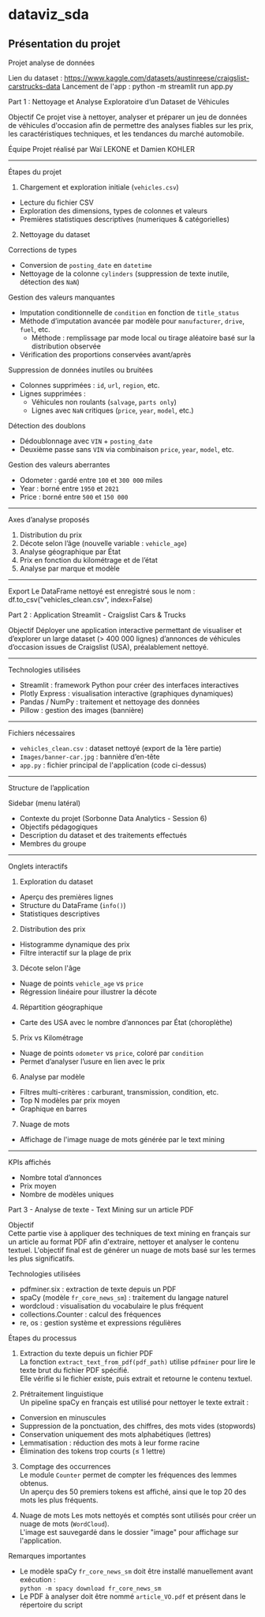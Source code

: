 # dataviz_sda

## Présentation du projet
Projet analyse de données

Lien du dataset :  https://www.kaggle.com/datasets/austinreese/craigslist-carstrucks-data
Lancement de l'app : python -m streamlit run app.py

Part 1 : Nettoyage et Analyse Exploratoire d’un Dataset de Véhicules

Objectif
Ce projet vise à nettoyer, analyser et préparer un jeu de données de véhicules d'occasion afin de permettre des analyses fiables sur les prix, les caractéristiques techniques, et les tendances du marché automobile.

Équipe
Projet réalisé par Waï LEKONE et Damien KOHLER

---

Étapes du projet

1. Chargement et exploration initiale (`vehicles.csv`)
- Lecture du fichier CSV
- Exploration des dimensions, types de colonnes et valeurs
- Premières statistiques descriptives (numeriques & catégorielles)

2. Nettoyage du dataset

Corrections de types
- Conversion de `posting_date` en `datetime`
- Nettoyage de la colonne `cylinders` (suppression de texte inutile, détection des `NaN`)

Gestion des valeurs manquantes
- Imputation conditionnelle de `condition` en fonction de `title_status`
- Méthode d’imputation avancée par modèle pour `manufacturer`, `drive`, `fuel`, etc.
  - Méthode : remplissage par mode local ou tirage aléatoire basé sur la distribution observée
- Vérification des proportions conservées avant/après

Suppression de données inutiles ou bruitées
- Colonnes supprimées : `id`, `url`, `region`, etc.
- Lignes supprimées :
  - Véhicules non roulants (`salvage`, `parts only`)
  - Lignes avec `NaN` critiques (`price`, `year`, `model`, etc.)

Détection des doublons
- Dédoublonnage avec `VIN` + `posting_date`
- Deuxième passe sans `VIN` via combinaison `price`, `year`, `model`, etc.

Gestion des valeurs aberrantes
- Odometer : gardé entre `100` et `300 000` miles
- Year : borné entre `1950` et `2021`
- Price : borné entre `500` et `150 000`

---
Axes d’analyse proposés
1. Distribution du prix
2. Décote selon l’âge (nouvelle variable : `vehicle_age`)
3. Analyse géographique par État
4. Prix en fonction du kilométrage et de l’état
5. Analyse par marque et modèle
---
Export
Le DataFrame nettoyé est enregistré sous le nom :  
df.to_csv("vehicles_clean.csv", index=False)


Part 2 : Application Streamlit - Craigslist Cars & Trucks

Objectif
Déployer une application interactive permettant de visualiser et d’explorer un large dataset (> 400 000 lignes) d’annonces de véhicules d’occasion issues de Craigslist (USA), préalablement nettoyé.

---

Technologies utilisées
- Streamlit : framework Python pour créer des interfaces interactives
- Plotly Express : visualisation interactive (graphiques dynamiques)
- Pandas / NumPy : traitement et nettoyage des données
- Pillow : gestion des images (bannière)

---

Fichiers nécessaires
- `vehicles_clean.csv` : dataset nettoyé (export de la 1ère partie)
- `Images/banner-car.jpg` : bannière d’en-tête
- `app.py` : fichier principal de l'application (code ci-dessus)

---

Structure de l’application

Sidebar (menu latéral)
- Contexte du projet (Sorbonne Data Analytics - Session 6)
- Objectifs pédagogiques
- Description du dataset et des traitements effectués
- Membres du groupe

---

Onglets interactifs

1. Exploration du dataset
- Aperçu des premières lignes
- Structure du DataFrame (`info()`)
- Statistiques descriptives

2. Distribution des prix
- Histogramme dynamique des prix
- Filtre interactif sur la plage de prix

3. Décote selon l'âge
- Nuage de points `vehicle_age` vs `price`
- Régression linéaire pour illustrer la décote

4. Répartition géographique
- Carte des USA avec le nombre d’annonces par État (choroplèthe)

5. Prix vs Kilométrage
- Nuage de points `odometer` vs `price`, coloré par `condition`
- Permet d’analyser l’usure en lien avec le prix

6. Analyse par modèle
- Filtres multi-critères : carburant, transmission, condition, etc.
- Top N modèles par prix moyen
- Graphique en barres

7. Nuage de mots
- Affichage de l'image nuage de mots générée par le text mining

---

KPIs affichés
- Nombre total d’annonces
- Prix moyen
- Nombre de modèles uniques

Part 3 - Analyse de texte - Text Mining sur un article PDF

Objectif  
Cette partie vise à appliquer des techniques de text mining en français sur un article au format PDF afin d'extraire, nettoyer et analyser le contenu textuel. L'objectif final est de générer un nuage de mots basé sur les termes les plus significatifs.

Technologies utilisées  
- pdfminer.six : extraction de texte depuis un PDF  
- spaCy (modèle `fr_core_news_sm`) : traitement du langage naturel  
- wordcloud : visualisation du vocabulaire le plus fréquent  
- collections.Counter : calcul des fréquences  
- re, os : gestion système et expressions régulières

Étapes du processus

1. Extraction du texte depuis un fichier PDF  
La fonction `extract_text_from_pdf(pdf_path)` utilise `pdfminer` pour lire le texte brut du fichier PDF spécifié.  
Elle vérifie si le fichier existe, puis extrait et retourne le contenu textuel.  

2. Prétraitement linguistique  
Un pipeline spaCy en français est utilisé pour nettoyer le texte extrait :  
- Conversion en minuscules  
- Suppression de la ponctuation, des chiffres, des mots vides (stopwords)  
- Conservation uniquement des mots alphabétiques (lettres)  
- Lemmatisation : réduction des mots à leur forme racine  
- Élimination des tokens trop courts (≤ 1 lettre)

3. Comptage des occurrences  
Le module `Counter` permet de compter les fréquences des lemmes obtenus.  
Un aperçu des 50 premiers tokens est affiché, ainsi que le top 20 des mots les plus fréquents.  

4. Nuage de mots 
Les mots nettoyés et comptés sont utilisés pour créer un nuage de mots (`WordCloud`).  
L'image est sauvegardé dans le dossier "image" pour affichage sur l'application.

Remarques importantes  
- Le modèle spaCy `fr_core_news_sm` doit être installé manuellement avant exécution :  
  `python -m spacy download fr_core_news_sm`  
- Le PDF à analyser doit être nommé `article_VO.pdf` et présent dans le répertoire du script